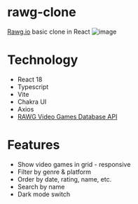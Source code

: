 # rawg-clone
[Rawg.io](https://rawg.io/) basic clone in React
![image](https://github.com/chenmu10/rawg-clone/assets/13830519/a5d4dad8-c6d2-4e8e-9c51-49094b41e53e)
# Technology 
- React 18
- Typescript
- Vite
- Chakra UI
- Axios
- [RAWG Video Games Database API](https://rawg.io/apidocs)

# Features
- Show video games in grid - responsive
- Filter by genre & platform
- Order by date, rating, name, etc.
- Search by name
- Dark mode switch


